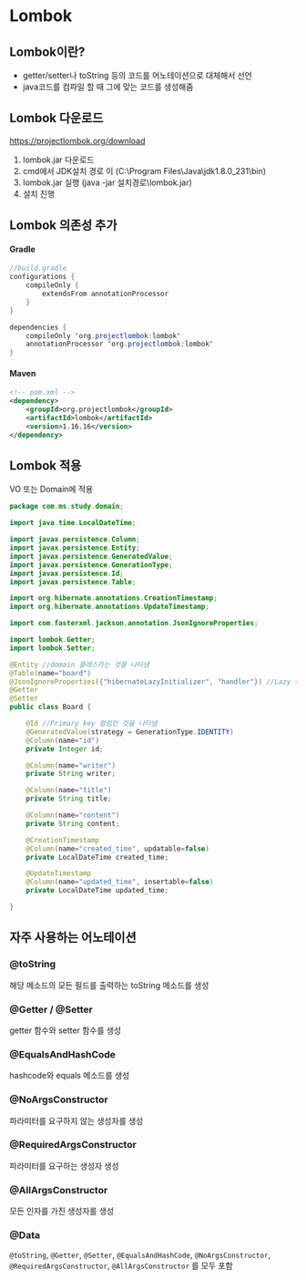 # Lombok

## Lombok이란?
- getter/setter나 toString 등의 코드를 어노테이션으로 대체해서 선언
- java코드를 컴파일 할 때 그에 맞는 코드를 생성해줌

## Lombok 다운로드
https://projectlombok.org/download

1. lombok.jar 다운로드
2. cmd에서 JDK설치 경로 이 (C:\Program Files\Java\jdk1.8.0_231\bin)
3. lombok.jar 실행 (java -jar 설치경로\lombok.jar)
4. 설치 진행

## Lombok 의존성 추가
#### Gradle
```java
//build.gradle
configurations {
	compileOnly {
		extendsFrom annotationProcessor
	}
}

dependencies {
    compileOnly 'org.projectlombok:lombok'
    annotationProcessor 'org.projectlombok:lombok'
}
```

#### Maven
```xml
<!-- pom.xml -->
<dependency>
    <groupId>org.projectlombok</groupId>
    <artifactId>lombok</artifactId>
    <version>1.16.16</version>
</dependency>
```

## Lombok 적용
VO 또는 Domain에 적용
```java
package com.ms.study.domain;

import java.time.LocalDateTime;

import javax.persistence.Column;
import javax.persistence.Entity;
import javax.persistence.GeneratedValue;
import javax.persistence.GenerationType;
import javax.persistence.Id;
import javax.persistence.Table;

import org.hibernate.annotations.CreationTimestamp;
import org.hibernate.annotations.UpdateTimestamp;

import com.fasterxml.jackson.annotation.JsonIgnoreProperties;

import lombok.Getter;
import lombok.Setter;

@Entity //domain 클래스라는 것을 나타냄
@Table(name="board")
@JsonIgnoreProperties({"hibernateLazyInitializer", "handler"}) //Lazy 예외를 방지
@Getter
@Setter
public class Board {

	@Id //Primary key 컬럼인 것을 나타냄
	@GeneratedValue(strategy = GenerationType.IDENTITY)
	@Column(name="id")
	private Integer id;

	@Column(name="writer")
	private String writer;

	@Column(name="title")
	private String title;

	@Column(name="content")
	private String content;

	@CreationTimestamp
	@Column(name="created_time", updatable=false)
	private LocalDateTime created_time;

	@UpdateTimestamp
	@Column(name="updated_time", insertable=false)
	private LocalDateTime updated_time;

}

```

## 자주 사용하는 어노테이션

### @toString
해당 메소드의 모든 필드를 출력하는 toString 메소드를 생성

### @Getter / @Setter
getter 함수와 setter 함수를 생성

### @EqualsAndHashCode
hashcode와 equals 메소드를 생성

### @NoArgsConstructor
파라미터를 요구하지 않는 생성자를 생성

### @RequiredArgsConstructor
파라미터를 요구하는 생성자 생성

### @AllArgsConstructor
모든 인자를 가진 생성자를 생성

### @Data
`@toString`, `@Getter`, `@Setter`, `@EqualsAndHashCode`, `@NoArgsConstructor`, `@RequiredArgsConstructor`, `@AllArgsConstructor` 를 모두 포함
